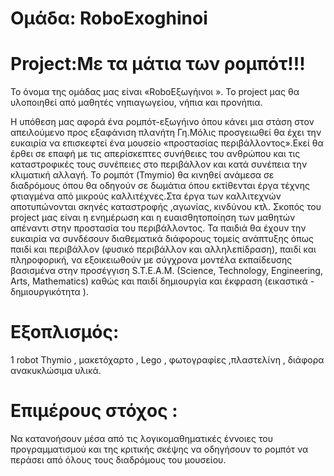 # Ομάδα: RoboExoghinoi
 #                                    Project:Με τα μάτια των ρομπότ!!!

Το όνομα της ομάδας μας είναι «RoboΕξωγήινοι ».
Το project μας θα υλοποιηθεί από μαθητές νηπιαγωγείου, νήπια και προνήπια.

  Η υπόθεση μας αφορά ένα ρομπότ-εξωγήινο όπου κάνει μια στάση στον απειλούμενο προς εξαφάνιση πλανήτη Γη.Μόλις προσγειωθεί θα
έχει την ευκαιρία να επισκεφτεί ένα μουσείο «προστασίας περιβάλλοντος».Εκεί θα έρθει σε επαφή με τις απερίσκεπτες συνήθειες του
ανθρώπου και τις καταστροφικές τους συνέπειες στο περιβάλλον και κατά συνέπεια την κλιματική αλλαγή.
  Το ρομπότ (Tmymio) θα κινηθεί ανάμεσα σε διαδρόμους όπου θα οδηγούν σε δωμάτια όπου εκτίθενται έργα τέχνης 
φτιαγμένα από μικρούς καλλιτέχνες.Στα έργα των καλλιτεχνών αποτυπώνονται σκηνές καταστροφής ,αγωνίας,  κινδύνου κτλ.
  Σκοπός του project μας είναι η ενημέρωση και η ευαισθητοποίηση των μαθητών απέναντι στην  προστασία του περιβάλλοντος. 
Τα παιδιά θα έχουν την ευκαιρία να συνδέσουν διαθεματικά διάφορους τομείς ανάπτυξης όπως παιδί και περιβάλλον (φυσικό περιβάλλον
και αλληλεπίδραση), παιδί και πληροφορική, να εξοικειωθούν με σύγχρονα μοντέλα εκπαίδευσης βασισμένα στην προσέγγιση S.T.E.A.M. 
(Science, Technology, Engineering, Arts, Mathematics) καθώς και παιδί δημιουργία και έκφραση (εικαστικά  - δημιουργικότητα ).


# Εξοπλισμός:
1 robot Thymio  ,  μακετόχαρτο , Lego , φωτογραφίες  ,πλαστελίνη , διάφορα ανακυκλώσιμα υλικά.

# Επιμέρους στόχος :
Να κατανοήσουν μέσα από τις λογικομαθηματικές έννοιες του προγραμματισμού και της κριτικής σκέψης να οδηγήσουν το ρομπότ 
να περάσει από όλους τους διαδρόμους του μουσείου. 
